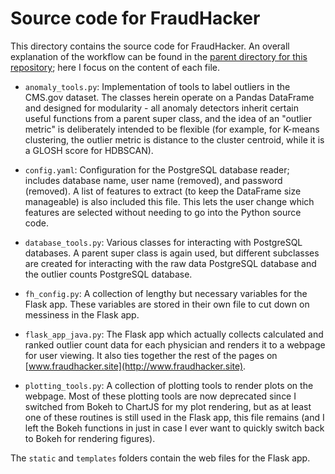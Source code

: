 # Source code for FraudHacker
This directory contains the source code for FraudHacker. An overall explanation of the workflow can be found in the [parent directory for this repository](https://github.com/dchannah/fraudhacker); here I focus on the content of each file.

* `anomaly_tools.py`: Implementation of tools to label outliers in the CMS.gov dataset. The classes herein operate on a Pandas DataFrame and designed for modularity - all anomaly detectors inherit certain useful functions from a parent super class, and the idea of an "outlier metric" is deliberately intended to be flexible (for example, for K-means clustering, the outlier metric is distance to the cluster centroid, while it is a GLOSH score for HDBSCAN).

* `config.yaml`: Configuration for the PostgreSQL database reader; includes database name, user name (removed), and password (removed). A list of features to extract (to keep the DataFrame size manageable) is also included this file. This lets the user change which features are selected without needing to go into the Python source code.

* `database_tools.py`: Various classes for interacting with PostgreSQL databases. A parent super class is again used, but different subclasses are created for interacting with the raw data PostgreSQL database and the outlier counts PostgreSQL database.

* `fh_config.py`: A collection of lengthy but necessary variables for the Flask app. These variables are stored in their own file to cut down on messiness in the Flask app.

* `flask_app_java.py`: The Flask app which actually collects calculated and ranked outlier count data for each physician and renders it to a webpage for user viewing. It also ties together the rest of the pages on [www.fraudhacker.site](http://www.fraudhacker.site).

* `plotting_tools.py`: A collection of plotting tools to render plots on the webpage. Most of these plotting tools are now deprecated since I switched from Bokeh to ChartJS for my plot rendering, but as at least one of these routines is still used in the Flask app, this file remains (and I left the Bokeh functions in just in case I ever want to quickly switch back to Bokeh for rendering figures).

The `static` and `templates` folders contain the web files for the Flask app.

